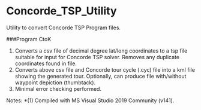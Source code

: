 # Concorde_TSP_Utility
Utility to convert Concorde TSP Program files.

###Program CtoK
1. Converts a csv file of decimal degree lat/long coordinates to a tsp file suitable for input for Concorde TSP solver. Removes any duplicate coordinates found in file.
2. Converts above csv file and Concorde tour cycle (.cyc) file into a kml file showing the generated tour. Optionally, can produce file with/without waypoint depiction (thumbtack).
3. Minimal error checking performed.

Notes:
*(1) Compiled with MS Visual Studio 2019 Community (v141).
